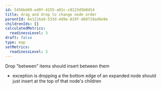 ```yaml
---
id: 5456bd49-ed0f-4155-a01c-c8123d5b0d14
title: drag and drop to change node order
parentId: 6e1216a9-533d-4d9e-819f-d60719ad6e9e
childrenIds: []
calculatedMetrics:
  readinessLevel: 3
draft: false
type: map
setMetrics:
  readinessLevel: 3
---
```


Drop "between" items should insert between them

- exception is dropping a the bottom edge of an expanded node should just insert at the top of that node's children
